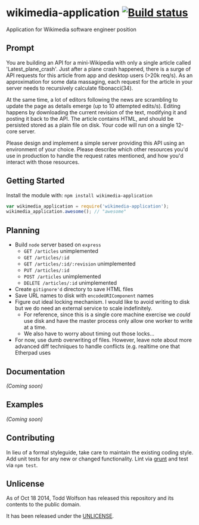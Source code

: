 # wikimedia-application [![Build status](https://travis-ci.org/twolfson/wikimedia-application.png?branch=master)](https://travis-ci.org/twolfson/wikimedia-application)

Application for Wikimedia software engineer position

## Prompt
You are building an API for a mini-Wikipedia with only a single article called 'Latest_plane_crash'. Just after a plane crash happened, there is a surge of API requests for this article from app and desktop users (>20k req/s). As an approximation for some data massaging, each request for the article in your server needs to recursively calculate fibonacci(34).

At the same time, a lot of editors following the news are scrambling to update the page as details emerge (up to 10 attempted edits/s). Editing happens by downloading the current revision of the text, modifying it and posting it back to the API. The article contains HTML, and should be persisted stored as a plain file on disk. Your code will run on a single 12-core server.

Please design and implement a simple server providing this API using an environment of your choice. Please describe which other resources you'd use in production to handle the request rates mentioned, and how you'd interact with those resources.

## Getting Started
Install the module with: `npm install wikimedia-application`

```js
var wikimedia_application = require('wikimedia-application');
wikimedia_application.awesome(); // "awesome"
```

## Planning
- Build `node` server based on `express`
  - `GET /articles` unimplemented
  - `GET /articles/:id`
  - `GET /articles/:id/:revision` unimplemented
  - `PUT /articles/:id`
  - `POST /articles` unimplemented
  - `DELETE /articles/:id` unimplemented
- Create `gitignore'd` directory to save HTML files
- Save URL names to disk with `encodeURIComponent` names
- Figure out ideal locking mechanism. I would like to avoid writing to disk but we do need an external service to scale indefinitely.
  - For reference, since this is a single core machine exercise we *could* use disk and have the master process only allow one worker to write at a time.
  - We also have to worry about timing out those locks...
- For now, use dumb overwriting of files. However, leave note about more advanced diff techniques to handle conflicts (e.g. realtime one that Etherpad uses

## Documentation
_(Coming soon)_

## Examples
_(Coming soon)_

## Contributing
In lieu of a formal styleguide, take care to maintain the existing coding style. Add unit tests for any new or changed functionality. Lint via [grunt](https://github.com/gruntjs/grunt) and test via `npm test`.

## Unlicense
As of Oct 18 2014, Todd Wolfson has released this repository and its contents to the public domain.

It has been released under the [UNLICENSE][].

[UNLICENSE]: UNLICENSE
